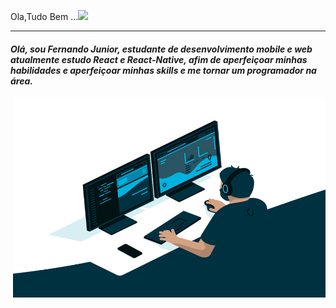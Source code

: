 Ola,Tudo Bem ...<img src="https://camo.githubusercontent.com/e8e7b06ecf583bc040eb60e44eb5b8e0ecc5421320a92929ce21522dbc34c891/68747470733a2f2f6d656469612e67697068792e636f6d2f6d656469612f6876524a434c467a6361737252346961377a2f67697068792e676966" width="25px" style="max-width:100%;">
__________________________________________________________________________________________________

 <h4><i> Olá, sou Fernando Junior, estudante de desenvolvimento mobile e web atualmente estudo React e React-Native, afim de aperfeiçoar minhas habilidades e aperfeiçoar minhas skills e me tornar um programador na área.  </i></h4>



<img align="right" alt="GIF" src="https://github.com/Arvindcs/Arvindcs/raw/main/Source/image.gif?raw=true" width="500" height="320" style="max-width:100%;">
